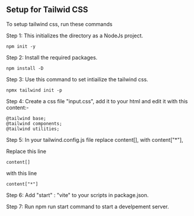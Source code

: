 ## Setup for Tailwid CSS

To setup tailwind css, run these commands

Step 1: This initializes the directory as a NodeJs project.
```
npm init -y
```
Step 2: Install the required packages.
```
npm install -D
```
Step 3: Use this command to set intiailize the tailwind css.
```
npmx tailwind init -p
```
Step 4: Create a css file "input.css", add it to your html and edit it with this content:-
```
@tailwind base;
@tailwind components;
@tailwind utilities;
``` 
Step 5: In your tailwind.config.js file replace content[], with content["*"],

Replace this line 
```
content[]
```
with this line 
```
content["*"]
```

Step 6: Add "start" : "vite" to your scripts in package.json.

Step 7: Run npm run start command to start a develpement server.

